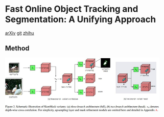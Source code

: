 # Fast Online Object Tracking and Segmentation: A Unifying Approach
[arXiv](https://arxiv.org/abs/1812.05050)
[git](https://github.com/foolwood/SiamMask)
[zhihu](https://zhuanlan.zhihu.com/p/58154634)

## Method
![SiamMask](./.assets/SiamMask.jpg)
